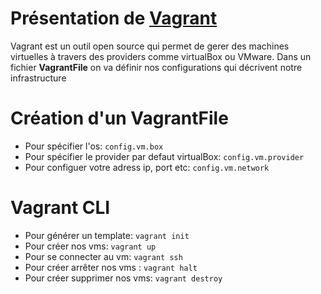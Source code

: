 # Présentation de [Vagrant](https://www.vagrantup.com/)

Vagrant est un outil open source qui permet de gerer des machines virtuelles à travers des providers comme virtualBox ou VMware.
Dans un fichier **VagrantFile** on va définir nos configurations qui décrivent notre infrastructure

# Création d'un VagrantFile
- Pour spécifier l'os: `config.vm.box`
- Pour spécifier le provider par defaut virtualBox: `config.vm.provider`
- Pour configuer votre adress ip, port etc: `config.vm.network`

# Vagrant CLI
- Pour générer un template: `vagrant init`
- Pour créer nos vms: `vagrant up`
- Pour se connecter au vm: `vagrant ssh`
- Pour créer arrêter nos vms : `vagrant halt`
- Pour créer supprimer nos vms: `vagrant destroy`

